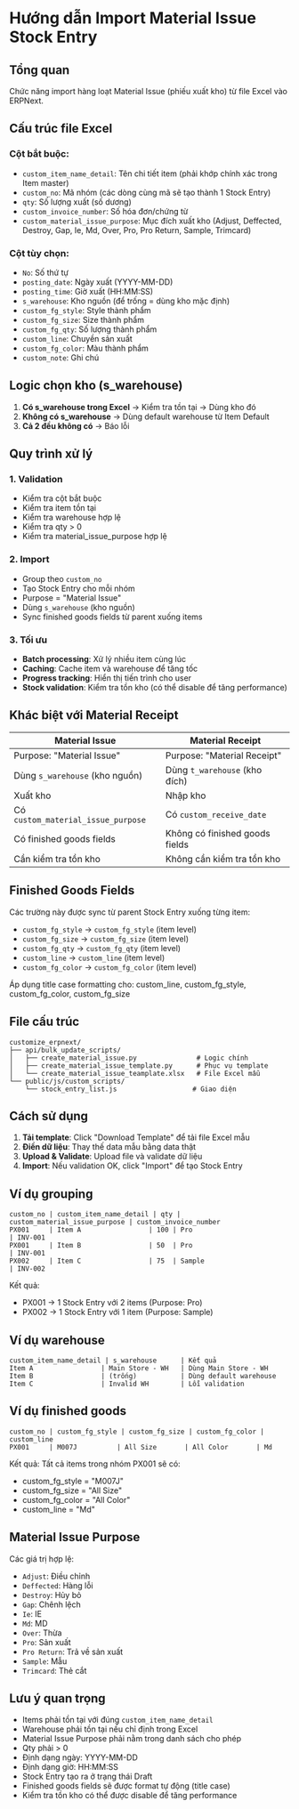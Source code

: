 # Hướng dẫn Import Material Issue Stock Entry

## Tổng quan
Chức năng import hàng loạt Material Issue (phiếu xuất kho) từ file Excel vào ERPNext.

## Cấu trúc file Excel

### Cột bắt buộc:
- `custom_item_name_detail`: Tên chi tiết item (phải khớp chính xác trong Item master)
- `custom_no`: Mã nhóm (các dòng cùng mã sẽ tạo thành 1 Stock Entry)
- `qty`: Số lượng xuất (số dương)
- `custom_invoice_number`: Số hóa đơn/chứng từ
- `custom_material_issue_purpose`: Mục đích xuất kho (Adjust, Deffected, Destroy, Gap, Ie, Md, Over, Pro, Pro Return, Sample, Trimcard)

### Cột tùy chọn:
- `No`: Số thứ tự
- `posting_date`: Ngày xuất (YYYY-MM-DD)
- `posting_time`: Giờ xuất (HH:MM:SS)
- `s_warehouse`: Kho nguồn (để trống = dùng kho mặc định)
- `custom_fg_style`: Style thành phẩm
- `custom_fg_size`: Size thành phẩm  
- `custom_fg_qty`: Số lượng thành phẩm
- `custom_line`: Chuyền sản xuất
- `custom_fg_color`: Màu thành phẩm
- `custom_note`: Ghi chú

## Logic chọn kho (s_warehouse)

1. **Có s_warehouse trong Excel** → Kiểm tra tồn tại → Dùng kho đó
2. **Không có s_warehouse** → Dùng default warehouse từ Item Default
3. **Cả 2 đều không có** → Báo lỗi

## Quy trình xử lý

### 1. Validation
- Kiểm tra cột bắt buộc
- Kiểm tra item tồn tại
- Kiểm tra warehouse hợp lệ
- Kiểm tra qty > 0
- Kiểm tra material_issue_purpose hợp lệ

### 2. Import
- Group theo `custom_no`
- Tạo Stock Entry cho mỗi nhóm
- Purpose = "Material Issue"
- Dùng `s_warehouse` (kho nguồn)
- Sync finished goods fields từ parent xuống items

### 3. Tối ưu
- **Batch processing**: Xử lý nhiều item cùng lúc
- **Caching**: Cache item và warehouse để tăng tốc
- **Progress tracking**: Hiển thị tiến trình cho user
- **Stock validation**: Kiểm tra tồn kho (có thể disable để tăng performance)

## Khác biệt với Material Receipt

| Material Issue | Material Receipt |
|----------------|------------------|
| Purpose: "Material Issue" | Purpose: "Material Receipt" |
| Dùng `s_warehouse` (kho nguồn) | Dùng `t_warehouse` (kho đích) |
| Xuất kho | Nhập kho |
| Có `custom_material_issue_purpose` | Có `custom_receive_date` |
| Có finished goods fields | Không có finished goods fields |
| Cần kiểm tra tồn kho | Không cần kiểm tra tồn kho |

## Finished Goods Fields

Các trường này được sync từ parent Stock Entry xuống từng item:
- `custom_fg_style` → `custom_fg_style` (item level)
- `custom_fg_size` → `custom_fg_size` (item level)
- `custom_fg_qty` → `custom_fg_qty` (item level)
- `custom_line` → `custom_line` (item level)
- `custom_fg_color` → `custom_fg_color` (item level)

Áp dụng title case formatting cho: custom_line, custom_fg_style, custom_fg_color, custom_fg_size

## File cấu trúc

```
customize_erpnext/
├── api/bulk_update_scripts/
│   ├── create_material_issue.py               # Logic chính
│   ├── create_material_issue_template.py      # Phục vụ template
│   └── create_material_issue_teamplate.xlsx   # File Excel mẫu
└── public/js/custom_scripts/
    └── stock_entry_list.js                   # Giao diện
```

## Cách sử dụng

1. **Tải template**: Click "Download Template" để tải file Excel mẫu
2. **Điền dữ liệu**: Thay thế data mẫu bằng data thật
3. **Upload & Validate**: Upload file và validate dữ liệu
4. **Import**: Nếu validation OK, click "Import" để tạo Stock Entry

## Ví dụ grouping

```excel
custom_no | custom_item_name_detail | qty | custom_material_issue_purpose | custom_invoice_number
PX001     | Item A                 | 100 | Pro                          | INV-001
PX001     | Item B                 | 50  | Pro                          | INV-001
PX002     | Item C                 | 75  | Sample                       | INV-002
```

Kết quả:
- PX001 → 1 Stock Entry với 2 items (Purpose: Pro)
- PX002 → 1 Stock Entry với 1 item (Purpose: Sample)

## Ví dụ warehouse

```excel
custom_item_name_detail | s_warehouse      | Kết quả
Item A                 | Main Store - WH   | Dùng Main Store - WH
Item B                 | (trống)           | Dùng default warehouse  
Item C                 | Invalid WH        | Lỗi validation
```

## Ví dụ finished goods

```excel
custom_no | custom_fg_style | custom_fg_size | custom_fg_color | custom_line
PX001     | M007J          | All Size       | All Color       | Md
```

Kết quả: Tất cả items trong nhóm PX001 sẽ có:
- custom_fg_style = "M007J"
- custom_fg_size = "All Size" 
- custom_fg_color = "All Color"
- custom_line = "Md"

## Material Issue Purpose

Các giá trị hợp lệ:
- `Adjust`: Điều chỉnh
- `Deffected`: Hàng lỗi
- `Destroy`: Hủy bỏ
- `Gap`: Chênh lệch
- `Ie`: IE
- `Md`: MD
- `Over`: Thừa
- `Pro`: Sản xuất
- `Pro Return`: Trả về sản xuất
- `Sample`: Mẫu
- `Trimcard`: Thẻ cắt

## Lưu ý quan trọng

- Items phải tồn tại với đúng `custom_item_name_detail`
- Warehouse phải tồn tại nếu chỉ định trong Excel
- Material Issue Purpose phải nằm trong danh sách cho phép
- Qty phải > 0
- Định dạng ngày: YYYY-MM-DD
- Định dạng giờ: HH:MM:SS
- Stock Entry tạo ra ở trạng thái Draft
- Finished goods fields sẽ được format tự động (title case)
- Kiểm tra tồn kho có thể được disable để tăng performance